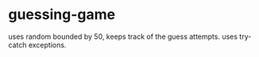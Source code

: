 # guessing-game
uses random bounded by 50, keeps track of the guess attempts. uses try-catch exceptions.
